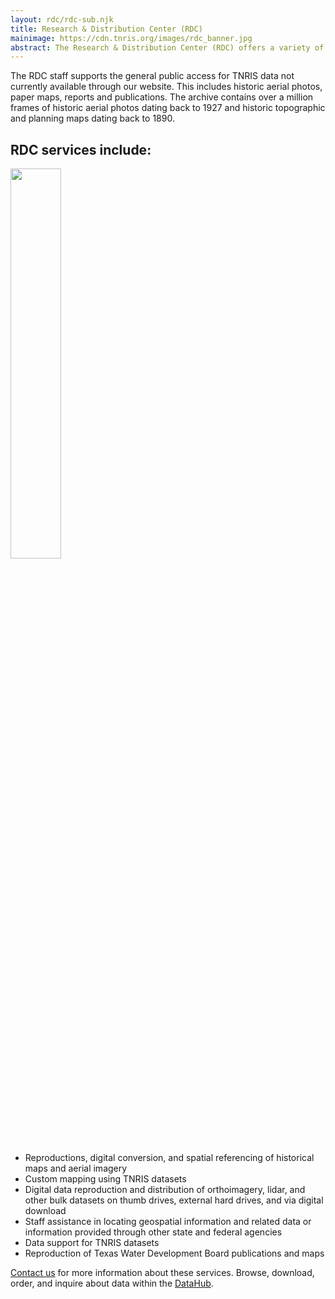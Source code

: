 ```yaml
---
layout: rdc/rdc-sub.njk
title: Research & Distribution Center (RDC)
mainimage: https://cdn.tnris.org/images/rdc_banner.jpg
abstract: The Research & Distribution Center (RDC) offers a variety of additional products, support, and services from our in-house staff. We provide hands-on assistance and expertise.
---
```



<p class="lead">The RDC staff supports the general public access for TNRIS data not currently available through our website. This includes historic aerial photos, paper maps, reports and publications. The archive contains over a million frames of historic aerial photos dating back to 1927 and historic topographic and planning maps dating back to 1890.</p>

## RDC services include:
<img class="img-fluid float-right" style="width: 40%;" src="https://cdn.tnris.org/images/searching_indexes.jpg">
<ul>
<li>Reproductions, digital conversion, and spatial referencing of historical maps and aerial imagery</li>
<li>Custom mapping using TNRIS datasets</li>
<li>Digital data reproduction and distribution of orthoimagery, lidar, and other bulk datasets on thumb drives, external hard drives, and via digital download</li>
<li>Staff assistance in locating geospatial information and related data or information provided through other state and federal agencies</li>
<li>Data support for TNRIS datasets</li>
<li>Reproduction of Texas Water Development Board publications and maps</li>
</ul>

[Contact us](/contact) for more information about these services. Browse, download, order, and inquire about data within the <a href="https://data.tnris.org">DataHub</a>.
